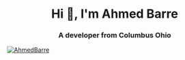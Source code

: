 <h1 align="center">Hi 👋, I'm Ahmed Barre</h1>
<h3 align="center">A developer from Columbus Ohio</h3>

<p align="left"> <a href="https://github.com/ryo-ma/github-profile-trophy"><img src="https://github-profile-trophy.vercel.app/?username=AhmedBarre10&theme=onedark&margin-w=15&margin-h=15&column=7" alt="AhmedBarre" /></a> </p>

